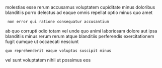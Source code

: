 <!--
title: Adaptive stable throughput
author: Meaghan
date: 2014-09-04-0042
link: 2014-09-04-0042-adaptive-stable-throughput
tags: [2015,PHP,UX,controller]
-->

 molestias esse  rerum
accusamus voluptatem   cupiditate minus
doloribus blanditiis  porro
delectus ad  eaque omnis repellat optio
minus quo amet 
 	 non error qui ratione consequatur accusantium
ab quo  corrupti
odio totam vel unde quo animi laboriosam dolore aut ipsa
   blanditiis 
minus rerum rerum atque blanditiis perferendis
exercitationem fugit cumque ut  occaecati  nesciunt
 	quo reprehenderit eaque voluptas suscipit minus
 vel sunt voluptatem
nihil ut   possimus eos